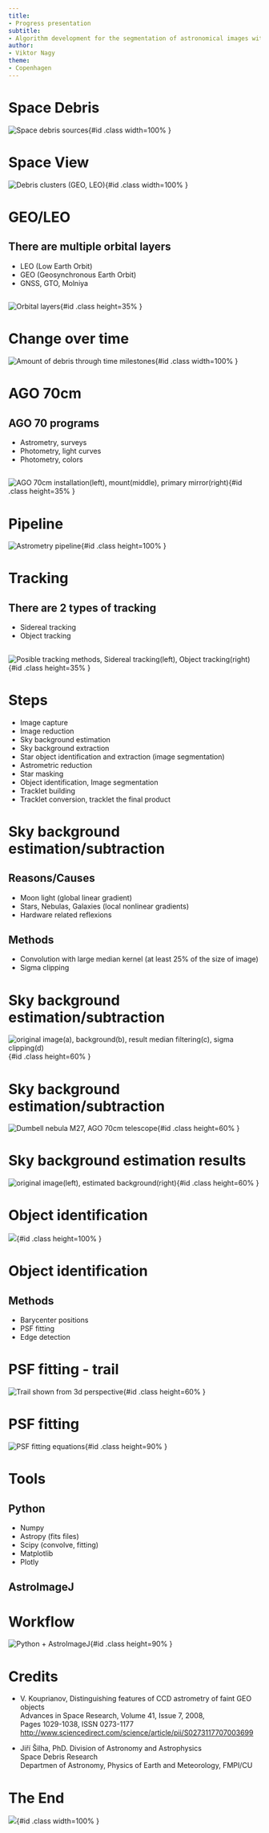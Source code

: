 ```yaml
---
title:
- Progress presentation
subtitle:
- Algorithm development for the segmentation of astronomical images with unique features
author:
- Viktor Nagy
theme:
- Copenhagen
---
```


# Space Debris

![Space debris sources](debris.png){#id .class width=100% }

# Space View

![Debris clusters (GEO, LEO)](spaceview.png){#id .class width=100% }

# GEO/LEO

## There are multiple orbital layers
+ LEO (Low Earth Orbit)
+ GEO (Geosynchronous Earth Orbit)
+ GNSS, GTO, Molniya

##
![Orbital layers](geoleo.png){#id .class height=35% }

# Change over time

![Amount of debris through time milestones](time.png){#id .class width=100% }

# AGO 70cm

## AGO 70 programs
+ Astrometry, surveys
+ Photometry, light curves
+ Photometry, colors

##
![AGO 70cm installation(left), mount(middle), primary mirror(right)](telescope.png){#id .class height=35% }

# Pipeline

![Astrometry pipeline](pipeline.png){#id .class height=100% }

# Tracking

## There are 2 types of tracking
+ Sidereal tracking
+ Object tracking

##
![Posible tracking methods, Sidereal tracking(left), Object tracking(right)](tracking.png){#id .class height=35% }

# Steps

+ Image capture
+ Image reduction 
+ Sky background estimation
+ Sky background extraction
+ Star object identification and extraction (image segmentation)
+ Astrometric reduction
+ Star masking
+ Object identification, Image segmentation
+ Tracklet building
+ Tracklet conversion, tracklet the final product

# Sky background estimation/subtraction

## Reasons/Causes
+ Moon light (global linear gradient)
+ Stars, Nebulas, Galaxies (local nonlinear gradients)
+ Hardware related reflexions

## Methods
+ Convolution with large median kernel (at least 25% of the size of image)
+ Sigma clipping


# Sky background estimation/subtraction

![original image(a), background(b), result median filtering(c), sigma clipping(d)](background.png){#id .class height=60% }

# Sky background estimation/subtraction

![Dumbell nebula M27, AGO 70cm telescope](nebula.png){#id .class height=60% }

# Sky background estimation results

![original image(left), estimated background(right)](results.png){#id .class height=60% }

# Object identification

![](noise.png){#id .class height=100% }

# Object identification

## Methods
+ Barycenter positions
+ PSF fitting
+ Edge detection

# PSF fitting - trail

![Trail shown from 3d perspective](streak.png){#id .class height=60% }

# PSF fitting

![PSF fitting equations](psf.png){#id .class height=90% }

# Tools

## Python

+ Numpy
+ Astropy (fits files)
+ Scipy (convolve, fitting)
+ Matplotlib
+ Plotly

## AstroImageJ

# Workflow

![Python + AstroImageJ](workflow.png){#id .class height=90% }

# Credits

+ V. Kouprianov, Distinguishing features of CCD astrometry of faint GEO objects\
Advances in Space Research, Volume 41, Issue 7, 2008, \
Pages 1029-1038, ISSN 0273-1177\
http://www.sciencedirect.com/science/article/pii/S0273117707003699

+ Jiří Šilha, PhD. Division of Astronomy and Astrophysics \
Space Debris Research \
Departmen of Astronomy, Physics of Earth and Meteorology, FMPI/CU

# The End

![](thanks.png){#id .class width=100% }
